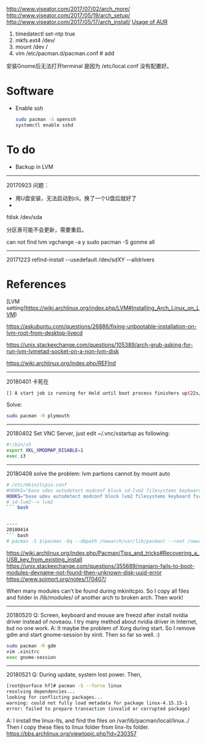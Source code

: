 http://www.viseator.com/2017/07/02/arch_more/
http://www.viseator.com/2017/05/19/arch_setup/
http://www.viseator.com/2017/05/17/arch_install/
[Usage of AUR](   )

1. timedatectl set-ntp true
2. mkfs.ext4 /dev/
3. mount /dev /
4. vim /etc/pacman.d/pacman.conf # add



安装Gnome后无法打开terminal 是因为 /etc/local.conf 没有配置好。

# Software
  + Enable ssh
    ``` bash
    sudo pacman -S openssh
    systemctl enable sshd
    ```

# To do
+ Backup in LVM

---------
20170923
问题：
+ 用U盘安装，无法启动到cli。换了一个U盘后就好了
+
fdisk /dev/sda

分区表可能不会更新，需要重启。


can not find
lvm vgchange -a y
sudo pacman -S gonme all

-----
20171223
refind-install --usedefault /dev/sdXY --alldrivers

# References
[LVM setting]https://wiki.archlinux.org/index.php/LVM#Installing_Arch_Linux_on_LVM)

https://askubuntu.com/questions/26886/fixing-unbootable-installation-on-lvm-root-from-desktop-livecd

https://unix.stackexchange.com/questions/105389/arch-grub-asking-for-run-lvm-lvmetad-socket-on-a-non-lvm-disk

https://wiki.archlinux.org/index.php/REFInd


---
20180401
卡死在
``` bash
[] A start job is running for Hold until boot process finishers up(22s/no limit)
```
Solve:
``` bash
sudo pacman -R plymouth
```

----
20180402
Set VNC Server, just edit ~/.vnc/xstartup as following:
``` bash
#!/bin/sh
export XKL_XMODMAP_DISABLE=1
exec i3

```


----
20180408
solve the problem: lvm partions cannot by mount auto
``` bash
# /etc/mkinitcpio.conf
#HOOKS="base udev autodetect modconf block sd-lvm2 filesystems keyboard fsck"
HOOKS="base udev autodetect modconf block lvm2 filesystems keyboard fsck"
# sd-lvm2--> lvm2
``` bash


----
20180414
``` bash
# pacman -S $(pacman -Qq --dbpath /newarch/var/lib/pacman) --root /newarch --dbpath /newarch/var/lib/pacman
```
https://wiki.archlinux.org/index.php/Pacman/Tips_and_tricks#Recovering_a_USB_key_from_existing_install
https://unix.stackexchange.com/questions/355689/manjaro-fails-to-boot-modules-devname-not-found-then-unknown-disk-uuid-error
https://www.soimort.org/notes/170407/

When many modules can't be found during mkinitcpio.
So I copy all files and folder in /lib/modules/ of another arch to
broken arch.
Then work!

-------
20180520
Q: Screen, keyboard and mouse are freezd after install nvidia driver
instead of noveaou. I try many method about nvidia driver in Internet,
but no one work.
A: It maybe the problem of Xorg during start. So I remove gdm and 
start gnome-session by xinit. Then so far so well. :)
``` bash
sudo pacman -R gdm
vim .xinitrc
exec gnome-session

```

---------
20180521
Q: During update, system lost power. Then,
``` bash
[root@surface hf]# pacman -S --force linux
resolving dependencies...
looking for conflicting packages...
warning: could not fully load metadata for package linux-4.15.15-1
error: failed to prepare transaction (invalid or corrupted package)
```
A: I install the linux-lts, and find the files on /var/lib/pacman/local/linux../
Then I copy these files to linux folder from linx-lts folder.
https://bbs.archlinux.org/viewtopic.php?id=230357
